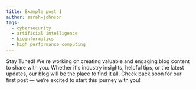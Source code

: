```yaml
---
title: Example post 1
author: sarah-johnson
tags:
  - cybersecurity
  - artificial intelligence
  - bioinformatics
  - high performance computing
---
```


Stay Tuned!
We're working on creating valuable and engaging blog content to share with you. Whether it's industry insights, helpful tips, or the latest updates, our blog will be the place to find it all. Check back soon for our first post — we’re excited to start this journey with you!
